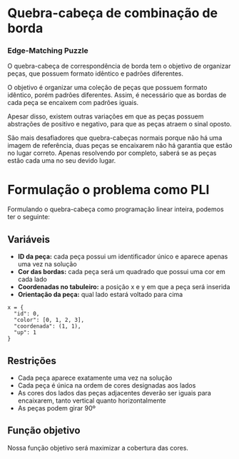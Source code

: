 # Quebra-cabeça de combinação de borda 
### Edge-Matching Puzzle

O quebra-cabeça de correspondência de borda tem o objetivo de organizar peças, que possuem formato idêntico e padrões diferentes.

O objetivo é organizar uma coleção de peças que possuem formato idêntico, porém padrões diferentes. Assim, é necessário que as bordas de cada peça se encaixem com padrões iguais. 

Apesar disso, existem outras variações em que as peças possuem abstrações de positivo e negativo, para que as peças atraem o sinal oposto.

São mais desafiadores que quebra-cabeças normais porque não há uma imagem de referência, duas peças se encaixarem não há garantia que estão no lugar correto. Apenas resolvendo por completo, saberá se as peças estão cada uma no seu devido lugar.

# Formulação o problema como PLI

Formulando o quebra-cabeça como programação linear inteira, podemos ter o seguinte:

## Variáveis

- **ID da peça:** cada peça possui um identificador único e aparece apenas uma vez na solução
- **Cor das bordas:** cada peça será um quadrado que possui uma cor em cada lado
- **Coordenadas no tabuleiro:** a posição x e y em que a peça será inserida
- **Orientação da peça:** qual lado estará voltado para cima 

```
x = {
  "id": 0,
  "color": [0, 1, 2, 3],
  "coordenada": (1, 1),
  "up": 1
}
```

## Restrições

- Cada peça aparece exatamente uma vez na solução
- Cada peça é única na ordem de cores designadas aos lados
- As cores dos lados das peças adjacentes deverão ser iguais para encaixarem, tanto vertical quanto horizontalmente
- As peças podem girar 90º

## Função objetivo

Nossa função objetivo será maximizar a cobertura das cores.

